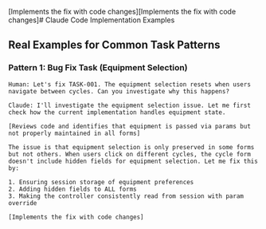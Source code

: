 [Implements the fix with code changes][Implements the fix with code changes]# Claude Code Implementation Examples

## Real Examples for Common Task Patterns

### Pattern 1: Bug Fix Task (Equipment Selection)

```
Human: Let's fix TASK-001. The equipment selection resets when users navigate between cycles. Can you investigate why this happens?

Claude: I'll investigate the equipment selection issue. Let me first check how the current implementation handles equipment state.

[Reviews code and identifies that equipment is passed via params but not properly maintained in all forms]

The issue is that equipment selection is only preserved in some forms but not others. When users click on different cycles, the cycle form doesn't include hidden fields for equipment selection. Let me fix this by:

1. Ensuring session storage of equipment preferences
2. Adding hidden fields to ALL forms
3. Making the controller consistently read from session with param override

[Implements the fix with code changes]